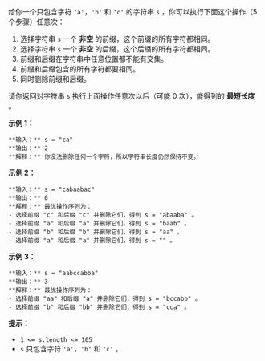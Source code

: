给你一个只包含字符 `'a'`，`'b'` 和 `'c'` 的字符串 `s` ，你可以执行下面这个操作（5 个步骤）任意次：

  1. 选择字符串 `s` 一个 **非空** 的前缀，这个前缀的所有字符都相同。
  2. 选择字符串 `s` 一个 **非空** 的后缀，这个后缀的所有字符都相同。
  3. 前缀和后缀在字符串中任意位置都不能有交集。
  4. 前缀和后缀包含的所有字符都要相同。
  5. 同时删除前缀和后缀。

请你返回对字符串 `s` 执行上面操作任意次以后（可能 0 次），能得到的 **最短长度** 。

**示例 1：**

    
    
    **输入：** s = "ca"
    **输出：** 2
    **解释：** 你没法删除任何一个字符，所以字符串长度仍然保持不变。
    

**示例 2：**

    
    
    **输入：** s = "cabaabac"
    **输出：** 0
    **解释：** 最优操作序列为：
    - 选择前缀 "c" 和后缀 "c" 并删除它们，得到 s = "abaaba" 。
    - 选择前缀 "a" 和后缀 "a" 并删除它们，得到 s = "baab" 。
    - 选择前缀 "b" 和后缀 "b" 并删除它们，得到 s = "aa" 。
    - 选择前缀 "a" 和后缀 "a" 并删除它们，得到 s = "" 。

**示例 3：**

    
    
    **输入：** s = "aabccabba"
    **输出：** 3
    **解释：** 最优操作序列为：
    - 选择前缀 "aa" 和后缀 "a" 并删除它们，得到 s = "bccabb" 。
    - 选择前缀 "b" 和后缀 "bb" 并删除它们，得到 s = "cca" 。
    

**提示：**

  * `1 <= s.length <= 105`
  * `s` 只包含字符 `'a'`，`'b'` 和 `'c'` 。

